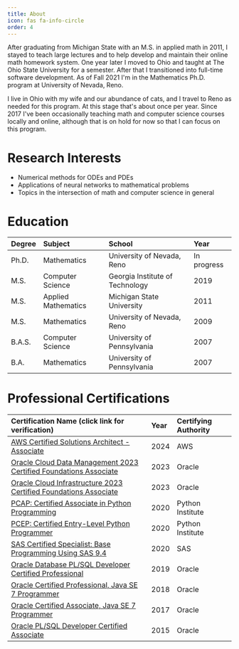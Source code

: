 ```yaml
---
title: About
icon: fas fa-info-circle
order: 4
---
```


After graduating from Michigan State with an M.S. in applied math in 2011, I
stayed to teach large lectures and to help develop and maintain their online
math homework system. One year later I moved to Ohio and taught at The Ohio
State University for a semester.  After that I transitioned into full-time
software development.  As of Fall 2021 I'm in the Mathematics Ph.D. program
at University of Nevada, Reno.

I live in Ohio with my wife and our abundance of cats, and I travel to Reno
as needed for this program. At this stage that's about once per year. Since
2017 I've been occasionally teaching math and computer science courses
locally and online, although that is on hold for now so that I can focus on
this program.


# Research Interests
- Numerical methods for ODEs and PDEs
- Applications of neural networks to mathematical problems
- Topics in the intersection of math and computer science in general


# Education

| Degree | Subject | School | Year |
|:-------|:--------|:-------|:-----|
| Ph.D. | Mathematics | University of Nevada, Reno | In progress |
| M.S. | Computer Science | Georgia Institute of Technology | 2019 |
| M.S. | Applied Mathematics | Michigan State University | 2011 |
| M.S. | Mathematics | University of Nevada, Reno | 2009 |
| B.A.S. | Computer Science | University of Pennsylvania | 2007 |
| B.A. | Mathematics | University of Pennsylvania | 2007 |


# Professional Certifications

| Certification Name (click link for verification) | Year | Certifying Authority |
|:-------------------------------------------------|:-----|:---------------------|
| <a href="assets/files/AWS_SAA_verification_info.pdf" target="_blank">AWS Certified Solutions Architect - Associate</a> | 2024 | AWS |
| <a href="https://catalog-education.oracle.com/pls/certview/sharebadge?id=B2F75DE353BC73660D65252A1B6A26D6E69BE130C76DF1B48D6205354F26829C" target="_blank">Oracle Cloud Data Management 2023 Certified Foundations Associate</a> | 2023 | Oracle |
| <a href="https://catalog-education.oracle.com/pls/certview/sharebadge?id=1127A24DD184FD7CE5A9A83EF610D324F26C963C1A85638B8D9A7AED8571DD35" target="_blank">Oracle Cloud Infrastructure 2023 Certified Foundations Associate</a> | 2023 | Oracle |
| <a href="https://www.credly.com/badges/2725e2f3-0ecc-4e49-b0bc-956763a0877b/public_url" target="_blank">PCAP: Certified Associate in Python Programming</a> | 2020 | Python Institute |
| <a href="https://www.credly.com/badges/255a937a-36b8-4465-8a27-dbfb7d77b814/public_url" target="_blank">PCEP: Certified Entry-Level Python Programmer</a> | 2020 | Python Institute |
| <a href="https://www.credly.com/badges/97ad28fc-6bf4-4dff-893d-c71a413db929/public_url" target="_blank">SAS Certified Specialist: Base Programming Using SAS 9.4</a> | 2020 | SAS |
| <a href="https://catalog-education.oracle.com/pls/certview/sharebadge?id=AB3E6CD20065947CB7B89233FAF08E28E09BE631E6A6795392DA99D11C203685" target="_blank">Oracle Database PL/SQL Developer Certified Professional</a> | 2019 | Oracle |
| <a href="https://www.credly.com/badges/0b764875-af25-4fdc-be0b-f1b710cc96f4/public_url" target="_blank">Oracle Certified Professional, Java SE 7 Programmer</a> | 2018 | Oracle |
| <a href="https://www.credly.com/badges/765a4386-60ae-4a78-b553-56784c4c3e24/public_url" target="_blank">Oracle Certified Associate, Java SE 7 Programmer</a> | 2017 | Oracle |
| <a href="https://www.credly.com/badges/a5224077-cf45-4560-89c4-f14bd055d6dc/public_url" target="_blank">Oracle PL/SQL Developer Certified Associate</a> | 2015 | Oracle |
